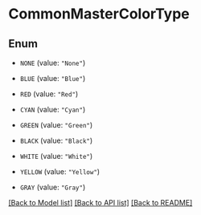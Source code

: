 # CommonMasterColorType

## Enum


* `NONE` (value: `"None"`)

* `BLUE` (value: `"Blue"`)

* `RED` (value: `"Red"`)

* `CYAN` (value: `"Cyan"`)

* `GREEN` (value: `"Green"`)

* `BLACK` (value: `"Black"`)

* `WHITE` (value: `"White"`)

* `YELLOW` (value: `"Yellow"`)

* `GRAY` (value: `"Gray"`)


[[Back to Model list]](../README.md#documentation-for-models) [[Back to API list]](../README.md#documentation-for-api-endpoints) [[Back to README]](../README.md)


